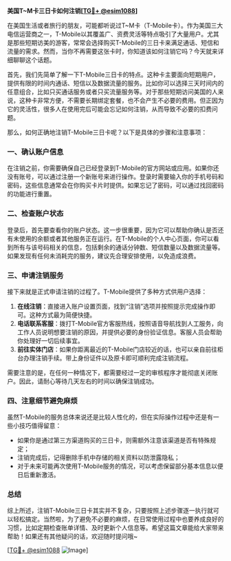**美国T~M卡三日卡如何注销[[TG💪+ @esim1088](https://t.me/s/esim1088)]**

在美国生活或者旅行的朋友，可能都听说过T~M卡（T-Mobile卡）。作为美国三大电信运营商之一，T-Mobile以其覆盖广、资费灵活等特点吸引了大量用户。尤其是那些短期访美的游客，常常会选择购买T-Mobile的三日卡来满足通话、短信和流量的需求。然而，当你不再需要这张卡时，你知道该如何注销它吗？今天就来详细聊聊这个话题。

首先，我们先简单了解一下T-Mobile三日卡的特点。这种卡主要面向短期用户，提供有限的时间内通话、短信以及数据流量的服务。比如你可以选择三天时间内的任意组合，比如只买通话服务或者只买流量服务等。对于那些短期访问美国的人来说，这种卡非常方便，不需要长期绑定套餐，也不会产生不必要的费用。但正因为它的灵活性，很多人在使用完后可能会忘记如何注销，从而导致不必要的扣费问题。

那么，如何正确地注销T-Mobile三日卡呢？以下是具体的步骤和注意事项：

### 一、确认账户信息

在注销之前，你需要确保自己已经登录到T-Mobile的官方网站或应用。如果你还没有账号，可以通过注册一个新账号来进行操作。登录时需要输入你的手机号码和密码，这些信息通常会在你购买卡片时提供。如果忘记了密码，可以通过找回密码的功能进行重置。

### 二、检查账户状态

登录后，首先要查看你的账户状态。这一步很重要，因为它可以帮助你确认是否还有未使用的余额或者其他服务正在运行。在T-Mobile的个人中心页面，你可以看到所有与该号码相关的信息，包括剩余的通话分钟数、短信数量以及数据流量等。如果发现有任何未消耗完的服务，建议先合理安排使用，以免造成浪费。

### 三、申请注销服务

接下来就是正式申请注销的过程了。T-Mobile提供了多种方式供用户选择：
1. **在线注销**：直接进入账户设置页面，找到“注销”选项并按照提示完成操作即可。这种方式最为简便快捷。
2. **电话联系客服**：拨打T-Mobile官方客服热线，按照语音导航找到人工服务，向工作人员说明想要注销的原因，并提供必要的身份验证信息。客服人员会帮助你处理好一切后续事宜。
3. **前往实体门店**：如果你距离最近的T-Mobile门店较近的话，也可以亲自前往柜台办理注销手续。带上身份证件以及原卡即可顺利完成注销流程。

需要注意的是，在任何一种情况下，都需要经过一定的审核程序才能彻底关闭账户。因此，请耐心等待几天左右的时间以确保注销成功。

### 四、注意细节避免麻烦

虽然T-Mobile的服务总体来说还是比较人性化的，但在实际操作过程中还是有一些小技巧值得留意：
- 如果你是通过第三方渠道购买的三日卡，则需额外注意该渠道是否有特殊规定；
- 注销完成后，记得删除手机中存储的相关资料以防泄露隐私；
- 对于未来可能再次使用T-Mobile服务的情况，可以考虑保留部分基本信息以便日后重新激活。

### 总结

综上所述，注销T-Mobile三日卡其实并不复杂，只要按照上述步骤逐一执行就可以轻松搞定。当然啦，为了避免不必要的麻烦，在日常使用过程中也要养成良好的习惯，比如定期检查账单详情、及时更新个人信息等。希望这篇文章能给大家带来帮助！如果还有其他疑问的话，欢迎随时提问哦~

[[TG💪+ @esim1088](https://t.me/s/esim1088) ![Image](https://i.postimg.cc/4NQfJmqS/Snipaste-2025-05-13-00-14-12.png)]